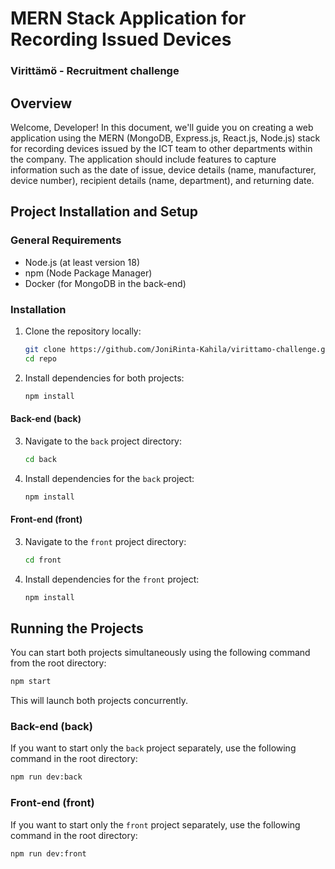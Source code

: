 # MERN Stack Application for Recording Issued Devices
### Virittämö - Recruitment challenge

## Overview
Welcome, Developer! In this document, we'll guide you on creating a web application using the MERN (MongoDB, Express.js, React.js, Node.js)  stack for recording devices issued by the ICT team to other departments within the company. The application should include features to capture information such as the date of issue, device details (name, manufacturer, device number), recipient details (name, department), and returning date.

## Project Installation and Setup

### General Requirements

- Node.js (at least version 18)
- npm (Node Package Manager)
- Docker (for MongoDB in the back-end)

### Installation

1. Clone the repository locally:

    ```bash
    git clone https://github.com/JoniRinta-Kahila/virittamo-challenge.git
    cd repo
    ```

2. Install dependencies for both projects:

    ```bash
    npm install
    ```

#### Back-end (back)

3. Navigate to the `back` project directory:

    ```bash
    cd back
    ```

4. Install dependencies for the `back` project:

    ```bash
    npm install
    ```

#### Front-end (front)

3. Navigate to the `front` project directory:

    ```bash
    cd front
    ```

4. Install dependencies for the `front` project:

    ```bash
    npm install
    ```

## Running the Projects

You can start both projects simultaneously using the following command from the root directory:

  ```bash
  npm start
  ```

This will launch both projects concurrently.

### Back-end (back)

If you want to start only the `back` project separately, use the following command in the root directory:

  ```bash
  npm run dev:back
  ```

### Front-end (front)

If you want to start only the `front` project separately, use the following command in the root directory:

  ```bash
  npm run dev:front
  ```